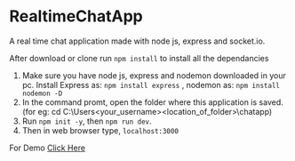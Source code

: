 # RealtimeChatApp
A real time chat application made with node js, express and socket.io.

After download or clone run `npm install` to install all the dependancies

1. Make sure you have node js, express and nodemon downloaded in your pc.
   Install Express as: `npm install express` , nodemon as: `npm install nodemon -D` 
2. In the command promt, open the folder where this application is saved. (for eg: cd C:\Users\<your_username>\<location_of_folder>\chatapp)
3. Run `npm init -y`, then `npm run dev`.
4. Then in web browser type, `localhost:3000` 

For Demo
  [Click Here](https://realtime-gyan-chat-app.herokuapp.com/)
